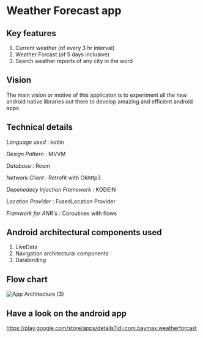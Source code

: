 # Weather Forecast app

## Key features

1. Current weather (of every 3 hr interval)
2. Weather Forcast (of 5 days inclusive)
3. Search weather reports of any city in the word

## Vision

The main vision or motive of this applicaton is to experiment all the new android native libraries out there to develop amazing and efficient android apps. 


## Technical details

*Language used* : kotlin

*Design Pattern* : MVVM

*Database* : Room

*Network Client* : Retrofit with Okhttp3 

*Depenedecy Injection Framework* : KODEIN

*Location Provider* : FusedLocation Provider

*Framwork for ANR's* : Coroutines with flows 


## Android architectural components used

1. LiveData
2. Navigation architectural components
3. Databinding


## Flow chart

![App Architecture (3)](https://user-images.githubusercontent.com/24757345/84696274-e19fe200-af69-11ea-91dd-f0d81238be11.png)



## Have a look on the android app

https://play.google.com/store/apps/details?id=com.baymax.weatherforcast

